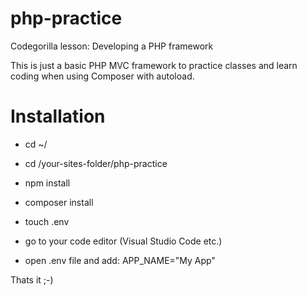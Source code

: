 # php-practice
Codegorilla lesson: Developing a PHP framework

This is just a basic PHP MVC framework to practice classes and learn coding when using Composer with autoload.

# Installation
- cd ~/
- cd /your-sites-folder/php-practice

- npm install
- composer install

- touch .env
- go to your code editor (Visual Studio Code etc.)
- open .env file and add: APP_NAME="My App"

Thats it ;-)
